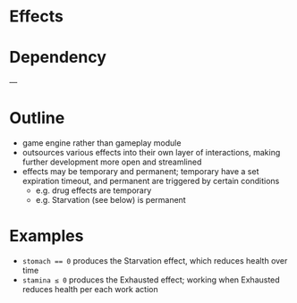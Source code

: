 # Effects

# Dependency

—

# Outline

- game engine rather than gameplay module
- outsources various effects into their own layer of interactions, making further development more open and streamlined
- effects may be temporary and permanent; temporary have a set expiration timeout, and permanent are triggered by certain conditions
    - e.g. drug effects are temporary
    - e.g. Starvation (see below) is permanent

# Examples

- `stomach == 0` produces the Starvation effect, which reduces health over time
- `stamina ≤ 0` produces the Exhausted effect; working when Exhausted reduces health per each work action